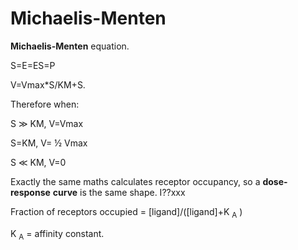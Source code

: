 ---
---
# Michaelis-Menten

**Michaelis-Menten** equation.

S=E=ES=P

V=Vmax\*S/KM+S.

Therefore when:

S ≫ KM, V=Vmax

S=KM, V= ½ Vmax

S ≪ KM, V=0

Exactly the same maths calculates receptor occupancy, so a
**dose-response** **curve** is the same shape. I??xxx

Fraction of receptors occupied = \[ligand\]/(\[ligand\]+K <sub>A</sub> )

K <sub>A</sub> = affinity constant.
